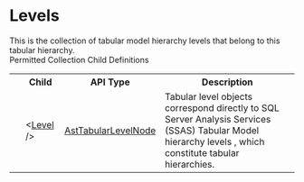 # Levels

<div class="LanguageSummary"><div class ="SummaryItem">This is the collection of tabular model hierarchy levels that belong to this tabular hierarchy.</div></div><div class="SchemaBindingGroup"><div class="SchemaBindingGroupHeader">Permitted Collection Child Definitions</div><table id="SchemaBindingList" class="SchemaBindingList"><tbody><tr><th class="SchemaBindingIconColumnHeader">&nbsp;</th><th class="SchemaBindingNameColumnHeader">Child</th><th class="SchemaBindingTypeColumnHeader">API Type</th><th class="SchemaBindingSummaryColumnHeader">Description</th></tr><tr class="cd0"><td class="SchemaBindingIcon"><div class="NotRequired" /></td><td class="SchemaBindingName"><span class="punc">&lt;</span><a href=../api-reference/Varigence.Languages.Biml.Tabular.AstTabularLevelNode.html">Level</a><span class="punc"> /&gt;</span></td><td class="SchemaBindingType"><a href="Varigence.Languages.Biml.Tabular.AstTabularLevelNode.html">AstTabularLevelNode</a></td><td class="SchemaBindingSummary">Tabular level objects correspond directly to SQL Server Analysis Services (SSAS) Tabular Model hierarchy levels , which constitute tabular hierarchies.</td></tr></tbody></table></div>